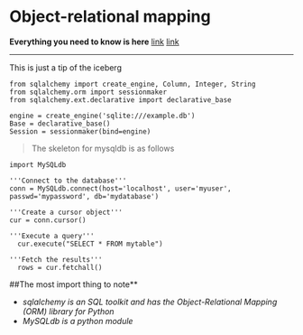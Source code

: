 # Object-relational mapping

**Everything you need to know is here**
[link](https://docs.sqlalchemy.org/en/13/orm/tutorial.html)
[link](https://mysqlclient.readthedocs.io/)

---
This is just a tip of the iceberg

```
from sqlalchemy import create_engine, Column, Integer, String
from sqlalchemy.orm import sessionmaker
from sqlalchemy.ext.declarative import declarative_base

engine = create_engine('sqlite:///example.db')
Base = declarative_base()
Session = sessionmaker(bind=engine)
```

> The skeleton for mysqldb is as follows

```
import MySQLdb

'''Connect to the database'''
conn = MySQLdb.connect(host='localhost', user='myuser', passwd='mypassword', db='mydatabase')

'''Create a cursor object'''
cur = conn.cursor()

'''Execute a query'''
  cur.execute("SELECT * FROM mytable")

'''Fetch the results'''
  rows = cur.fetchall()
```


##The most import thing to note**
- *sqlalchemy is an SQL toolkit and has the Object-Relational Mapping (ORM) library for Python*
- *MySQLdb is a python module*
